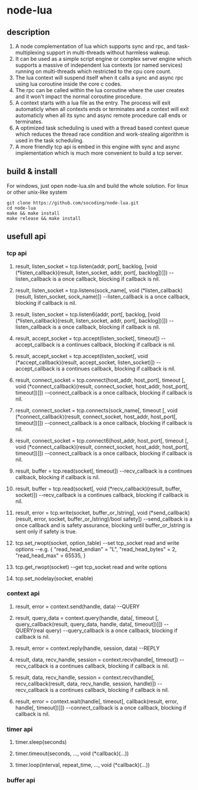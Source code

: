 # node-lua

## description
1.	A node complementation of lua which supports sync and rpc, and task-multiplexing support in multi-threads without harmless wakeup.
2.	It can be used as a simple script engine or complex server engine which supports a massive of independent lua contexts (or named services) running on multi-threads which restricted to the cpu core count.
3.	The lua context will suspend itself when it calls a sync and async rpc using lua coroutine inside the core c codes.
4.	The rpc can be called within the lua coroutine where the user creates and it won't impact the normal coroutine procedure.
5.	A context starts with a lua file as the entry. The process will exit automaticly when all contexts ends or terminates and a context will exit automaticly when all its sync and async remote procedure call ends or terminates.
6.	A optimized task scheduling is used with a thread based context queue which reduces the thread race condition and work-stealing algorithm is used in the task scheduling.
7.  A more friendly tcp api is embed in this engine with sync and async implementation which is much more convenient to build a tcp server.

## build & install

For windows, just open node-lua.sln and build the whole solution. For linux or other unix-like system
```
git clone https://github.com/socoding/node-lua.git
cd node-lua
make && make install
make release && make install
```

## usefull api
### tcp api
1.	result, listen_socket = tcp.listen(addr, port[, backlog, [void (*listen_callback)(result, listen_socket, addr, port[, backlog])]])
	--listen_callback is a once callback, blocking if callback is nil.
	
2.	result, listen_socket = tcp.listens(sock_name[, void (*listen_callback)(result, listen_socket, sock_name)])
	--listen_callback is a once callback, blocking if callback is nil.

3.	result, listen_socket = tcp.listen6(addr, port[, backlog, [void (*listen_callback)(result, listen_socket, addr, port[, backlog])]])
	--listen_callback is a once callback, blocking if callback is nil.
	
4.	result, accept_socket = tcp.accept(listen_socket[, timeout])
	--accept_callback is a continues callback, blocking if callback is nil.

5.	result, accept_socket = tcp.accept(listen_socket[, void (*accept_callback)(result, accept_socket, listen_socket)])
	--accept_callback is a continues callback, blocking if callback is nil.
	
6. 	result, connect_socket = tcp.connect(host_addr, host_port[, timeout [, void (*connect_callback)(result, connect_socket, host_addr, host_port[, timeout])]])
	--connect_callback is a once callback, blocking if callback is nil.
	
7. 	result, connect_socket = tcp.connects(sock_name[, timeout [, void (*connect_callback)(result, connect_socket, host_addr, host_port[, timeout])]])
	--connect_callback is a once callback, blocking if callback is nil.
	
8. 	result, connect_socket = tcp.connect6(host_addr, host_port[, timeout [, void (*connect_callback)(result, connect_socket, host_addr, host_port[, timeout])]])
	--connect_callback is a once callback, blocking if callback is nil.
	
9.  result, buffer = tcp.read(socket[, timeout])
	--recv_callback is a continues callback, blocking if callback is nil.
	
10. result, buffer = tcp.read(socket[, void (*recv_callback)(result, buffer, socket)])
	--recv_callback is a continues callback, blocking if callback is nil.
	
11. result, error = tcp.write(socket, buffer_or_lstring[, void (*send_callback)(result, error, socket, buffer_or_lstring)/bool safety])
	--send_callback is a once callback and is safety assurance, blocking until buffer_or_lstring is sent only if safety is true.
	
12. tcp.set_rwopt(socket, option_table)
	--set tcp_socket read and write options --e.g. { "read_head_endian" =  "L", "read_head_bytes" = 2, "read_head_max" = 65535, }
	
13. tcp.get_rwopt(socket)
	--get tcp_socket read and write options
	
14. tcp.set_nodelay(socket, enable)

### context api
1.	result, error = context.send(handle, data) --QUERY

2.	result, query_data = context.query(handle, data[, timeout [, query_callback(result, query_data, handle, data[, timeout])]]) --QUERY(real query)
	--query_callback is a once callback, blocking if callback is nil.
	
3.	result, error = context.reply(handle, session, data) --REPLY

4.	result, data, recv_handle, session = context.recv(handle[, timeout])
	--recv_callback is a continues callback, blocking if callback is nil.
	
5.	result, data, recv_handle, session = context.recv(handle[, recv_callback(result, data, recv_handle, session, handle)])
	--recv_callback is a continues callback, blocking if callback is nil.
	
6.	result, error = context.wait(handle[, timeout[, callback(result, error, handle[, timeout])]])
	--connect_callback is a once callback, blocking if callback is nil.

### timer api	
1.	timer.sleep(seconds)

2.	timer.timeout(seconds, ..., void (*callback)(...))

3.	timer.loop(interval, repeat_time, ..., void (*callback)(...))

### buffer api
